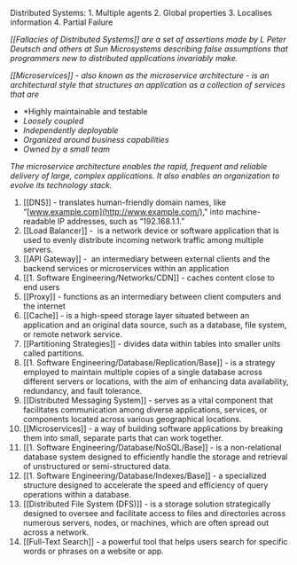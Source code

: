 
Distributed Systems:
	1. Multiple agents
	2. Global properties
	3. Localises information
	4. Partial Failure 

*[[Fallacies of Distributed Systems]] are a set of assertions made by L Peter Deutsch and others at Sun Microsystems describing false assumptions that programmers new to distributed applications invariably make.*

*[[Microservices]] - also known as the microservice architecture - is an architectural style that structures an application as a collection of services that are*

- *Highly maintainable and testable
- *Loosely coupled*
- *Independently deployable*
- *Organized around business capabilities*
- *Owned by a small team*

*The microservice architecture enables the rapid, frequent and reliable delivery of large, complex applications. It also enables an organization to evolve its technology stack.*

1. [[DNS]] - translates human-friendly domain names, like “[www.example.com](http://www.example.com/)," into machine-readable IP addresses, such as “192.168.1.1.”
2. [[Load Balancer]] -  is a network device or software application that is used to evenly distribute incoming network traffic among multiple servers.
3. [[API Gateway]] -  an intermediary between external clients and the backend services or microservices within an application
4. [[1. Software Engineering/Networks/CDN]] - caches content close to end users
5. [[Proxy]] - functions as an intermediary between client computers and the internet
6. [[Cache]] - is a high-speed storage layer situated between an application and an original data source, such as a database, file system, or remote network service.
7. [[Partitioning Strategies]] - divides data within tables into smaller units called partitions.
8. [[1. Software Engineering/Database/Replication/Base]] - is a strategy employed to maintain multiple copies of a single database across different servers or locations, with the aim of enhancing data availability, redundancy, and fault tolerance.
9. [[Distributed Messaging System]] - serves as a vital component that facilitates communication among diverse applications, services, or components located across various geographical locations.
10. [[Microservices]] - a way of building software applications by breaking them into small, separate parts that can work together.
11. [[1. Software Engineering/Database/NoSQL/Base]] - is a non-relational database system designed to efficiently handle the storage and retrieval of unstructured or semi-structured data.
12. [[1. Software Engineering/Database/Indexes/Base]] - a specialized structure designed to accelerate the speed and efficiency of query operations within a database.
13. [[Distributed File System (DFS)]] - is a storage solution strategically designed to oversee and facilitate access to files and directories across numerous servers, nodes, or machines, which are often spread out across a network.
14. [[Full-Text Search]] - a powerful tool that helps users search for specific words or phrases on a website or app.